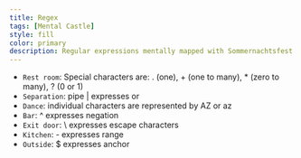 ```yaml
---
title: Regex
tags: [Mental Castle]
style: fill
color: primary
description: Regular expressions mentally mapped with Sommernachtsfest Eichelsee
---
```


- `Rest room`: Special characters are: . (one), + (one to many), * (zero to many), ? (0 or 1)
- `Separation`: pipe | expresses or
- `Dance`: individual characters are represented by AZ or az
- `Bar`: ^ expresses negation
- `Exit door`: \ expresses escape characters
- `Kitchen`: - expresses range
- `Outside`: $ expresses anchor
